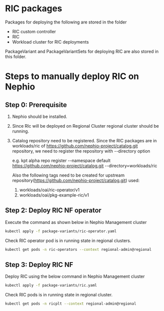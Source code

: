 # RIC packages

Packages for deploying the following are stored in the folder

- RIC custom controller
- RIC
- Workload cluster for RIC deployments

PackageVariant and PackageVariantSets for deploying RIC are also stored in this folder.

# Steps to manually deploy RIC on Nephio

## Step 0: Prerequisite

1. Nephio should be installed.
2. Since RIc will be deployed on Regional Cluster regional cluster should be running.
3. Catalog repository need to be registered. 
   Since the RIC packages are in workloads/ric of https://github.com/nephio-project/catalog.git repository,
   we need to register the repository with --directory option

   e.g. kpt alpha repo register --namespace default https://github.com/nephio-project/catalog.git --directory=workloads/ric

   Also the following tags need to be created for upstream repository(https://github.com/nephio-project/catalog.git) used:
   1. workloads/oai/ric-operator/v1
   2. workloads/oai/pkg-example-ric/v1


## Step 2: Deploy RIC NF operator

Execute the command as shown below in Nephio Management cluster

```bash
kubectl apply -f package-variants/ric-operator.yaml
```
Check RIC operator pod is in running state in regional clusters.

```bash
kubectl get pods -n ric-operators --context regional-admin@regional
```

## Step 3: Deploy RIC NF

Deploy RIC using the below command in Nephio Management cluster

```bash
kubectl apply -f package-variants/ric.yaml
```
Check RIC pods is in running state in regional cluster.

```bash
kubectl get pods -n ricplt --context regional-admin@regional
```